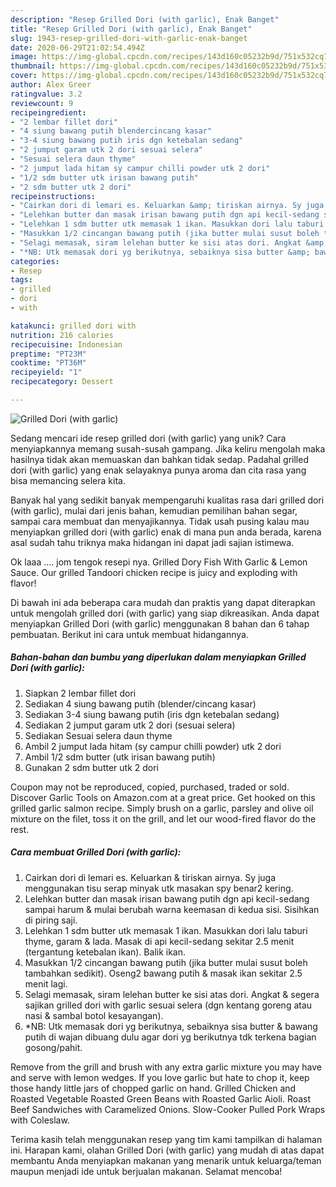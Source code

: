 ```yaml
---
description: "Resep Grilled Dori (with garlic), Enak Banget"
title: "Resep Grilled Dori (with garlic), Enak Banget"
slug: 1943-resep-grilled-dori-with-garlic-enak-banget
date: 2020-06-29T21:02:54.494Z
image: https://img-global.cpcdn.com/recipes/143d160c05232b9d/751x532cq70/grilled-dori-with-garlic-foto-resep-utama.jpg
thumbnail: https://img-global.cpcdn.com/recipes/143d160c05232b9d/751x532cq70/grilled-dori-with-garlic-foto-resep-utama.jpg
cover: https://img-global.cpcdn.com/recipes/143d160c05232b9d/751x532cq70/grilled-dori-with-garlic-foto-resep-utama.jpg
author: Alex Greer
ratingvalue: 3.2
reviewcount: 9
recipeingredient:
- "2 lembar fillet dori"
- "4 siung bawang putih blendercincang kasar"
- "3-4 siung bawang putih iris dgn ketebalan sedang"
- "2 jumput garam utk 2 dori sesuai selera"
- "Sesuai selera daun thyme"
- "2 jumput lada hitam sy campur chilli powder utk 2 dori"
- "1/2 sdm butter utk irisan bawang putih"
- "2 sdm butter utk 2 dori"
recipeinstructions:
- "Cairkan dori di lemari es. Keluarkan &amp; tiriskan airnya. Sy juga menggunakan tisu serap minyak utk masakan spy benar2 kering."
- "Lelehkan butter dan masak irisan bawang putih dgn api kecil-sedang sampai harum &amp; mulai berubah warna keemasan di kedua sisi. Sisihkan di piring saji."
- "Lelehkan 1 sdm butter utk memasak 1 ikan. Masukkan dori lalu taburi thyme, garam &amp; lada. Masak di api kecil-sedang sekitar 2.5 menit (tergantung ketebalan ikan). Balik ikan."
- "Masukkan 1/2 cincangan bawang putih (jika butter mulai susut boleh tambahkan sedikit). Oseng2 bawang putih &amp; masak ikan sekitar 2.5 menit lagi."
- "Selagi memasak, siram lelehan butter ke sisi atas dori. Angkat &amp; segera sajikan grilled dori with garlic sesuai selera (dgn kentang goreng atau nasi &amp; sambal botol kesayangan)."
- "*NB: Utk memasak dori yg berikutnya, sebaiknya sisa butter &amp; bawang putih di wajan dibuang dulu agar dori yg berikutnya tdk terkena bagian gosong/pahit."
categories:
- Resep
tags:
- grilled
- dori
- with

katakunci: grilled dori with 
nutrition: 216 calories
recipecuisine: Indonesian
preptime: "PT23M"
cooktime: "PT36M"
recipeyield: "1"
recipecategory: Dessert

---
```



![Grilled Dori (with garlic)](https://img-global.cpcdn.com/recipes/143d160c05232b9d/751x532cq70/grilled-dori-with-garlic-foto-resep-utama.jpg)

Sedang mencari ide resep grilled dori (with garlic) yang unik? Cara menyiapkannya memang susah-susah gampang. Jika keliru mengolah maka hasilnya tidak akan memuaskan dan bahkan tidak sedap. Padahal grilled dori (with garlic) yang enak selayaknya punya aroma dan cita rasa yang bisa memancing selera kita.

Banyak hal yang sedikit banyak mempengaruhi kualitas rasa dari grilled dori (with garlic), mulai dari jenis bahan, kemudian pemilihan bahan segar, sampai cara membuat dan menyajikannya. Tidak usah pusing kalau mau menyiapkan grilled dori (with garlic) enak di mana pun anda berada, karena asal sudah tahu triknya maka hidangan ini dapat jadi sajian istimewa.

Ok laaa …. jom tengok resepi nya. Grilled Dory Fish With Garlic &amp; Lemon Sauce. Our grilled Tandoori chicken recipe is juicy and exploding with flavor!


Di bawah ini ada beberapa cara mudah dan praktis yang dapat diterapkan untuk mengolah grilled dori (with garlic) yang siap dikreasikan. Anda dapat menyiapkan Grilled Dori (with garlic) menggunakan 8 bahan dan 6 tahap pembuatan. Berikut ini cara untuk membuat hidangannya.

<!--inarticleads1-->

##### Bahan-bahan dan bumbu yang diperlukan dalam menyiapkan Grilled Dori (with garlic):

1. Siapkan 2 lembar fillet dori
1. Sediakan 4 siung bawang putih (blender/cincang kasar)
1. Sediakan 3-4 siung bawang putih (iris dgn ketebalan sedang)
1. Sediakan 2 jumput garam utk 2 dori (sesuai selera)
1. Sediakan Sesuai selera daun thyme
1. Ambil 2 jumput lada hitam (sy campur chilli powder) utk 2 dori
1. Ambil 1/2 sdm butter (utk irisan bawang putih)
1. Gunakan 2 sdm butter utk 2 dori


Coupon may not be reproduced, copied, purchased, traded or sold. Discover Garlic Tools on Amazon.com at a great price. Get hooked on this grilled garlic salmon recipe. Simply brush on a garlic, parsley and olive oil mixture on the filet, toss it on the grill, and let our wood-fired flavor do the rest. 

<!--inarticleads2-->

##### Cara membuat Grilled Dori (with garlic):

1. Cairkan dori di lemari es. Keluarkan &amp; tiriskan airnya. Sy juga menggunakan tisu serap minyak utk masakan spy benar2 kering.
1. Lelehkan butter dan masak irisan bawang putih dgn api kecil-sedang sampai harum &amp; mulai berubah warna keemasan di kedua sisi. Sisihkan di piring saji.
1. Lelehkan 1 sdm butter utk memasak 1 ikan. Masukkan dori lalu taburi thyme, garam &amp; lada. Masak di api kecil-sedang sekitar 2.5 menit (tergantung ketebalan ikan). Balik ikan.
1. Masukkan 1/2 cincangan bawang putih (jika butter mulai susut boleh tambahkan sedikit). Oseng2 bawang putih &amp; masak ikan sekitar 2.5 menit lagi.
1. Selagi memasak, siram lelehan butter ke sisi atas dori. Angkat &amp; segera sajikan grilled dori with garlic sesuai selera (dgn kentang goreng atau nasi &amp; sambal botol kesayangan).
1. *NB: Utk memasak dori yg berikutnya, sebaiknya sisa butter &amp; bawang putih di wajan dibuang dulu agar dori yg berikutnya tdk terkena bagian gosong/pahit.


Remove from the grill and brush with any extra garlic mixture you may have and serve with lemon wedges. If you love garlic but hate to chop it, keep those handy little jars of chopped garlic on hand. Grilled Chicken and Roasted Vegetable Roasted Green Beans with Roasted Garlic Aioli. Roast Beef Sandwiches with Caramelized Onions. Slow-Cooker Pulled Pork Wraps with Coleslaw. 

Terima kasih telah menggunakan resep yang tim kami tampilkan di halaman ini. Harapan kami, olahan Grilled Dori (with garlic) yang mudah di atas dapat membantu Anda menyiapkan makanan yang menarik untuk keluarga/teman maupun menjadi ide untuk berjualan makanan. Selamat mencoba!
